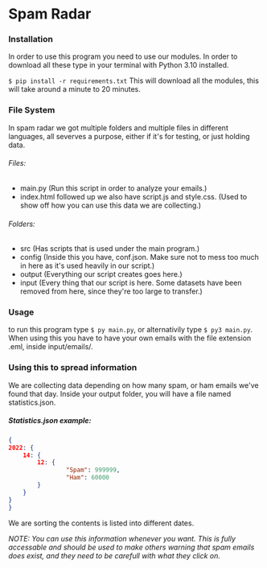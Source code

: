 # Spam Radar

### Installation
In order to use this program you need to use our modules. In order to download all these type in your terminal with Python 3.10 installed.

`$ pip install -r requirements.txt`
This will download all the modules, this will take around a minute to 20 minutes.

### File System
In spam radar we got multiple folders and multiple files in different languages, all severves a purpose, either if it's for testing, or just holding data.

###### Files:
- main.py (Run this script in order to analyze your emails.)
- index.html followed up we also have script.js and style.css. (Used to show off how you can use this data we are collecting.)

###### Folders:
- src (Has scripts that is used under the main program.)
- config (Inside this you have, conf.json. Make sure not to mess too much in here as it's used heavily in our script.)
- output (Everything our script creates goes here.)
- input (Every thing that our script is here. Some datasets have been removed from here, since they're too large to transfer.)

### Usage
to run this program type `$ py main.py`, or alternativily type `$ py3 main.py`. When using this you have to have your own emails with the file extension .eml, inside input/emails/.

### Using this to spread information
We are collecting data depending on how many spam, or ham emails we've found that day. Inside your output folder, you will have a file named statistics.json.

##### Statistics.json example:

```json
{
2022: {
	14: {
		12: {
				"Spam": 999999,
				"Ham": 60000
		}
	}
}
}
```
We are sorting the contents is listed into different dates.

*NOTE: You can use this information whenever you want. This is fully accessable and should be used to make others warning that spam emails does exist, and they need to be carefull with what they click on.*
